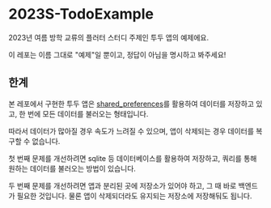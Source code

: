 # 2023S-TodoExample

2023년 여름 방학 교류의 플러터 스터디 주제인 투두 앱의 예제에요.

이 레포는 이름 그대로 "예제"일 뿐이고, 정답이 아님을 명시하고 봐주세요!

## 한계

본 레포에서 구현한 투두 앱은 [shared_preferences](https://pub.dev/packages/shared_preferences)를 활용하여 데이터를 저장하고 있고, 한 번에 모든 데이터를 불러오는 형태입니다.

따라서 데이터가 많아질 경우 속도가 느려질 수 있으며, 앱이 삭제되는 경우 데이터를 복구할 수 없습니다.

첫 번째 문제를 개선하려면 sqlite 등 데이터베이스를 활용하여 저장하고, 쿼리를 통해 원하는 데이터를 불러오는 방법이 있습니다.

두 번째 문제를 개선하려면 앱과 분리된 곳에 저장소가 있어야 하고, 그 때 바로 백엔드가 필요한 것입니다. 물론 앱이 삭제되더라도 유지되는 저장소에 저장해둬도 됩니다.
